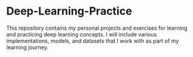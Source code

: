 # Deep-Learning-Practice
This repository contains my personal projects and exercises for learning and practicing deep learning concepts. I will include various implementations, models, and datasets that I work with as part of my learning journey.
